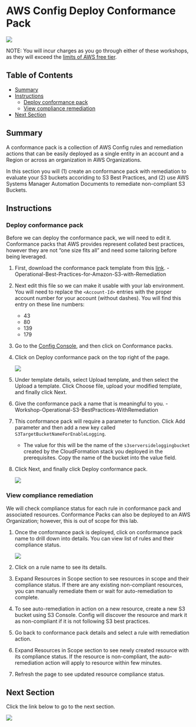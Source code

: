 # AWS Config Deploy Conformance Pack

![](media/config-aws-logo.png)

NOTE: You will incur charges as you go through either of these workshops, as they will exceed the [limits of AWS free tier](http://docs.aws.amazon.com/awsaccountbilling/latest/aboutv2/free-tier-limits.html).

## Table of Contents

- [Summary](#summary)
- [Instructions](#instructions)
    - [Deploy conformance pack](#deploy-conformance-pack)
    - [View compliance remediation](#view-compliance-remediation)
- [Next Section](#next-section)

## Summary

A conformance pack is a collection of AWS Config rules and remediation actions that can be easily deployed as a single entity in an account and a Region or across an organization in AWS Organizations.

In this section you will (1) create an conformance pack with remediation to evaluate your S3 buckets accoriding to S3 Best Practices, and (2) use AWS Systems Manager Automation Documents to remediate non-compliant S3 Buckets.

## Instructions

### Deploy conformance pack

Before we can deploy the conformance pack, we will need to edit it. Conformance packs that AWS provides represent collated best practices, however they are not “one size fits all” and need some tailoring before being leveraged.

1.	First, download the conformance pack template from this [link](cfntemplates/Operational-Best-Practices-for-Amazon-S3-with-Remediation.yaml). - Operational-Best-Practices-for-Amazon-S3-with-Remediation
1.	Next edit this file so we can make it usable with your lab environment. You will need to replace the ```<Account-Id>``` entries with the proper account number for your account (without dashes). You will find this entry on these line numbers:
    -   43
    -   80
    -   139
    -   179
1.	Go to the [Config Console](https://console.aws.amazon.com/config), and then click on Conformance packs.
1.	Click on Deploy conformance pack on the top right of the page.

    ![](/media/config-conformancepack1-ep02.png)

1.	Under template details, select Upload template, and then select the Upload a template. Click Choose file, upload your modified template, and finally click Next.
1.	Give the conformance pack a name that is meaningful to you. - Workshop-Operational-S3-BestPractices-WithRemediation
1.	This conformance pack will require a parameter to function. Click Add parameter and then add a new key called ```S3TargetBucketNameForEnableLogging```.
    -   The value for this will be the name of the ```s3serversideloggingbucket``` created by the CloudFormation stack you deployed in the prerequisites. Copy the name of the bucket into the value field.
1.	Click Next, and finally click Deploy conformance pack.

    ![](/media/config-conformancepack2-ep02.png)

### View compliance remediation

We will check compliance status for each rule in conformance pack and associated resources. Conformance Packs can also be deployed to an AWS Organization; however, this is out of scope for this lab.

1.	Once the conformance pack is deployed, click on conformance pack name to drill down into details. You can view list of rules and their compliance status.

    ![](/media/config-conformancepack3-ep02.png)

1.	Click on a rule name to see its details.
1.	Expand Resources in Scope section to see resources in scope and their compliance status. If there are any existing non-compliant resources, you can manually remediate them or wait for auto-remediation to complete.
1.	To see auto-remediation in action on a new resource, create a new S3 bucket using S3 Console. Config will discover the resource and mark it as non-compliant if it is not following S3 best practices.
1.	Go back to conformance pack details and select a rule with remediation action.
1.	Expand Resources in Scope section to see newly created resource with its compliance status. If the resource is non-compliant, the auto-remediation action will apply to resource within few minutes.
1.	Refresh the page to see updated resource compliance status.

## Next Section

Click the link below to go to the next section.

[![](media/cloudtrail-loginsights.png)](/episode-02-step-04-cloudtrail-loginsights.md)
